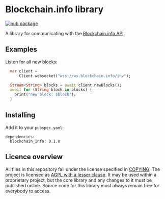 # Blockchain.info library

[![pub package](https://img.shields.io/pub/v/blockchain_info.svg)](https://pub.dartlang.org/packages/blockchain_info)

A library for communicating with the [Blockchain.info API](https://www.blockchain.com/api/api_websocket).

## Examples

Listen for all new blocks:

```dart
  var client =
      Client.websocket("wss://ws.blockchain.info/inv");

  Stream<String> blocks = await client.newBlocks();
  await for (String block in blocks) {
    print("new block: $block");
  }
```

## Installing

Add it to your `pubspec.yaml`:

```
dependencies:
  blockchain_info: 0.1.0
```

## Licence overview

All files in this repository fall under the license specified in 
[COPYING](COPYING). The project is licensed as [AGPL with a lesser clause](https://www.gnu.org/licenses/agpl-3.0.en.html). 
It may be used within a proprietary project, but the core library and any 
changes to it must be published online. Source code for this library must 
always remain free for everybody to access.